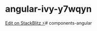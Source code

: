 # angular-ivy-y7wqyn

[Edit on StackBlitz ⚡️](https://stackblitz.com/edit/angular-ivy-y7wqyn)# components-angular
